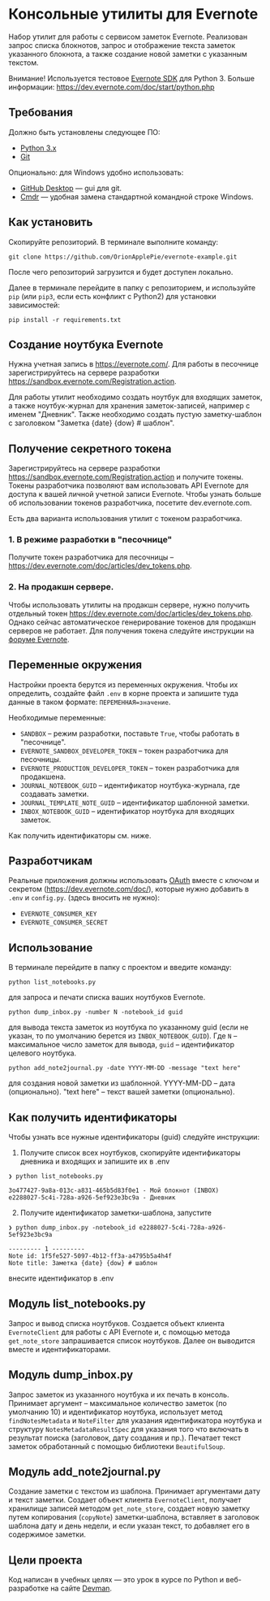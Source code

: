 # Консольные утилиты для Evernote

Набор утилит для работы с сервисом заметок Evernote. Реализован запрос списка блокнотов, запрос и отображение текста заметок указанного блокнота, а также создание новой заметки с указанным текстом.

Внимание! Используется тестовое [Evernote SDK](https://github.com/evernote/evernote-sdk-python3) для Python 3. Больше информации: https://dev.evernote.com/doc/start/python.php

## Требования

Должно быть установлены следующее ПО:

- [Python 3.x](https://www.python.org/)
- [Git](https://git-scm.com/download)

Опционально: для Windows удобно использовать:

- [GitHub Desktop](https://desktop.github.com/) &mdash; gui для git.
- [Cmdr](https://cmder.net/) &mdash; удобная замена стандартной командной строке Windows.

## Как установить

Скопируйте репозиторий. В терминале выполните команду:

```shell
git clone https://github.com/OrionApplePie/evernote-example.git
```

После чего репозиторий загрузится и будет доступен локально.

Далее в терминале перейдите в папку с репозиторием, и используйте `pip` (или `pip3`, если есть конфликт с Python2) для установки зависимостей:

```shell
pip install -r requirements.txt
```

## Создание ноутбука Evernote

Нужна учетная запись в https://evernote.com/. Для работы в песочнице зарегистрируйтесь на сервере разработки https://sandbox.evernote.com/Registration.action.

Для работы утилит необходимо создать ноутбук для входящих заметок, а также ноутбук-журнал для хранения заметок-записей, например с именем "Дневник". Также необходимо создать пустую заметку-шаблон с заголовком "Заметка {date} {dow} # шаблон".

## Получение секретного токена

Зарегистрируйтесь на сервере разработки https://sandbox.evernote.com/Registration.action и получите токены.
Токены разработчика позволяют вам использовать API Evernote для доступа к вашей личной учетной записи Evernote. Чтобы узнать больше об использовании токенов разработчика, посетите dev.evernote.com.

Есть два варианта использования утилит с токеном разработчика.

### 1. В режиме разработки в "песочнице"

Получите токен разработчика для песочницы &ndash; https://dev.evernote.com/doc/articles/dev_tokens.php.

### 2. На продакшн сервере.

Чтобы использовать утилиты на продакшн сервере, нужно получить отдельный токен https://dev.evernote.com/doc/articles/dev_tokens.php. Однако сейчас автоматическое генерирование токенов для продакшн серверов не работает.
Для получения токена следуйте инструкции на [форуме Evernote](https://discussion.evernote.com/forums/topic/113349-developer-token-requests/).

## Переменные окружения

Настройки проекта берутся из переменных окружения. Чтобы их определить, создайте файл `.env` в корне проекта и запишите туда данные в таком формате: `ПЕРЕМЕННАЯ=значение`.

Необходимые переменные:

- `SANDBOX` &ndash; режим разработки, поставьте `True`, чтобы работать в "песочнице".
- `EVERNOTE_SANDBOX_DEVELOPER_TOKEN` &ndash; токен разработчика для песочницы.
- `EVERNOTE_PRODUCTION_DEVELOPER_TOKEN` &ndash; токен разработчика для продакшена.
- `JOURNAL_NOTEBOOK_GUID` &ndash; идентификатор ноутбука-журнала, где создавать заметки.
- `JOURNAL_TEMPLATE_NOTE_GUID` &ndash; идентификатор шаблонной заметки.
- `INBOX_NOTEBOOK_GUID` &ndash; идентификатор ноутбука для входящих заметок.

Как получить идентификаторы см. ниже.

## Разработчикам

Реальные приложения должны использовать [OAuth](https://dev.evernote.com/doc/articles/authentication.php) вместе с ключом и секретом (https://dev.evernote.com/doc/), которые нужно добавить в `.env` и `config.py`. (здесь вносить не нужно):

- `EVERNOTE_CONSUMER_KEY`
- `EVERNOTE_CONSUMER_SECRET`


## Использование

В терминале перейдите в папку с проектом и введите команду:

```shell
python list_notebooks.py
```

для запроса и печати списка ваших ноутбуков Evernote.

```shell
python dump_inbox.py -number N -notebook_id guid
```
для вывода текста заметок из ноутбука по указанному guid (если не указан, то по умолчанию берется из `INBOX_NOTEBOOK_GUID`). Где `N` &ndash; максимальное число заметок для вывода, `guid` &ndash; идентификатор целевого ноутбука.

```shell
python add_note2journal.py -date YYYY-MM-DD -message "text here"
```

для создания новой заметки из шаблонной. YYYY-MM-DD &ndash; дата (опционально). "text here" &ndash; текст вашей заметки (опционально).

## Как получить идентификаторы

Чтобы узнать все нужные идентификаторы (guid) следуйте инструкции:

1) Получите список всех ноутбуков, скопируйте идентификаторы дневника и входящих и запишите их в .env

```shell
❯ python list_notebooks.py

3o477427-9a8a-013c-a831-465b5d83f0e1 - Мой блокнот (INBOX)
e2288027-5c4i-728a-a926-5ef923e3bc9a - Дневник
```

2) Получите идентификатор заметки-шаблона, запустите

```shell
❯ python dump_inbox.py -notebook_id e2288027-5c4i-728a-a926-5ef923e3bc9a

--------- 1 ---------
Note id: 1f5fe527-5097-4b12-ff3a-a4795b5a4h4f
Note title: Заметка {date} {dow} # шаблон
```
внесите идентификатор в .env

## Модуль list_notebooks.py

Запрос и вывод списка ноутбуков. Создается объект клиента `EvernoteClient` для работы с API Evernote и, с помощью метода `get_note_store` запрашивается список ноутбуков. Далее он выводится вместе и идентификаторами.

## Модуль dump_inbox.py

Запрос заметок из указанного ноутбука и их печать в консоль. Принимает аргумент &ndash; максимальное количество заметок (по умолчанию 10) и идентификатор ноутбука, использует метод `findNotesMetadata` и `NoteFilter` для указания идентификатора ноутбука и структуру `NotesMetadataResultSpec` для указания того что включать в результат поиска (заголовок, дату создания и пр.). Печатает текст заметок обработанный с помощью библиотеки `BeautifulSoup`.

## Модуль add_note2journal.py

Создание заметки с текстом из шаблона. Принимает аргументами дату и текст заметки. Создает объект клиента `EvernoteClient`, получает хранилище записей методом `get_note_store`, создает новую заметку путем копирования (`copyNote`) заметки-шаблона, вставляет в заголовок шаблона дату и день недели, и если указан текст, то добавляет его в содержимое заметки.


## Цели проекта

Код написан в учебных целях — это урок в курсе по Python и веб-разработке на сайте [Devman](https://dvmn.org).
